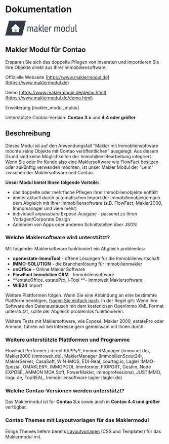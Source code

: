 # Dokumentation

![](../_images/maklermodul/maklermodul_logo-230px.png#noborder)

## Makler Modul für Contao

Ersparen Sie sich das doppelte Pflegen von Inseraten und importieren Sie Ihre Objekte direkt aus Ihrer Immobiliensoftware.

Offizielle Webseite [https://www.maklermodul.de](https://www.maklermodul.de)

Demo [https://www.maklermodul.de/demo.html](https://www.maklermodul.de/demo.html)

Erweiterung \[makler\_modul\_mplus\]

Unterstützte Contao-Version: **Contao 3.x** und **4.4 oder größer**

## Beschreibung

Dieses Modul ist auf den Anwendungsfall  "Makler mit Immobliensoftware möchte seine Objekte mit Contao veröffentlichen" ausgelegt. Aus diesem Grund sind keine Möglichkeiten der Immobilien-Bearbeitung integriert. Wenn Sie oder Ihr Kunde also eine Maklersoftware wie FlowFact besitzen oder zukünftig verwenden möchten, ist unser Makler Modul der "Leim" zwischen der Maklersoftware und Contao.

**Unser Modul bietet Ihnen folgende Vorteile:**

* das doppelte oder mehrfache Pflegen Ihrer Immobilienobjekte entfällt
* immer aktuell durch automatischen Import der Immobilienobjekte nach dem Abgleich mit Ihrer Immobiliensoftware \(z.B. FlowFact, Makler2000, Immomanager und viele mehr\)
* individuell anpassbare Exposé-Ausgabe - passend zu Ihren Vorlagen/Corporate Design
* Anbinden von Apps oder anderen Schnittstellen über JSON

### Welche Maklersoftware wird unterstützt?

Mit folgender Maklersoftware funktioniert ein Abgleich problemlos:

* **openestate-ImmoTool** - offene Lösungen für die Immobilienwirtschaft
* **IMMO-SOLUTION** - die Branchenlösung für Immobilienmakler
* **onOffice** - Online Makler Software
* **FlowFact Immobilien CRM** - Immobiliensoftware
* **estateOffice, estatePro, i-Tool **- Immowelt Maklersoftware
* **WIB24** Import

Weitere Plattformen folgen. Wenn Sie eine Anbindung an eine bestimmte Plattform benötigen, [fragen Sie einfach nach](https://www.maklermodul.de/index.php/kontakt.html). In der Regel gilt: Wenn Ihre Software den Datenaustausch mit dem kostenlosen OpenImmo XML Format unterstützt, sollte der Abgleich problemlos funktionieren.

Weitere Tests mit Maklersoftware, wie Exposé, Makler 2000, estatePro oder Ammon, führen wir bei Interesse gern gemeinsam mit Ihnen durch.

### Weitere unterstützte Plattformen und Programme

FlowFact Performer / direct hAPPy®, ImmonetManager \(immonet.de\), Makler2000 \(immowelt.de\), MaklerManager \(ImmobilienScout24\), MaklerServer, CasaSoft, WIN-IMOS, EDI-Real, courtag.io, Lagler IMMO-Spezial, OMAKLER®, IMMOPOOL Immformer, FIOPORT, Gestim, Node EXPOSÉ, AMMON MOA Soft, PowerMakler, immoprofessional, JUSTIMMO, ilogu.de, TopREAL, Immobiliensoftware lagler \(lagler.de\)

### Welche Contao-Versionen werden unterstützt?

Das Maklermodul ist für **Contao 3.x** sowie auch in **Contao 4.4 und größer** verfügbar.

### Contao Themes mit Layoutvorlagen für das Maklermodul

Einige Themes liefern bereits [Layoutvorlagen](maklermodul/themes) (CSS und Templates) für das Maklermodul mit.